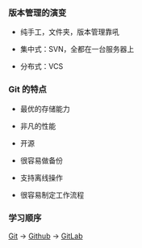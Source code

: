 ### 版本管理的演变

* 纯手工，文件夹，版本管理靠吼

* 集中式：SVN，全都在一台服务器上

* 分布式：VCS


### Git 的特点

* 最优的存储能力

* 非凡的性能

* 开源

* 很容易做备份

* 支持离线操作

* 很容易制定工作流程


### 学习顺序

[Git](https://git-scom.com) -> [Github](https://github.com) -> [GitLab](https://about.gitlab.com)
